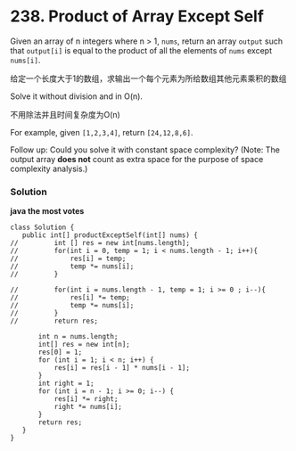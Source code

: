# 238. Product of Array Except Self

Given an array of n integers where n > 1, `nums`, return an array `output` such that `output[i]` is equal to the product of all the elements of `nums` except `nums[i]`.

给定一个长度大于1的数组，求输出一个每个元素为所给数组其他元素乘积的数组

Solve it without division and in O(n).

不用除法并且时间复杂度为O(n)

For example, given `[1,2,3,4]`, return `[24,12,8,6]`.

Follow up:
Could you solve it with constant space complexity? 
(Note: The output array **does not** count as extra space for the purpose of space complexity analysis.)

### Solution

**java  the most votes**
 ```
 class Solution {
    public int[] productExceptSelf(int[] nums) {
//         int [] res = new int[nums.length];
//         for(int i = 0, temp = 1; i < nums.length - 1; i++){
//             res[i] = temp;
//             temp *= nums[i];
//         }
        
//         for(int i = nums.length - 1, temp = 1; i >= 0 ; i--){
//             res[i] *= temp;
//             temp *= nums[i];
//         }
//         return res;
        
        int n = nums.length;
        int[] res = new int[n];
        res[0] = 1;
        for (int i = 1; i < n; i++) {
            res[i] = res[i - 1] * nums[i - 1];
        }
        int right = 1;
        for (int i = n - 1; i >= 0; i--) {
            res[i] *= right;
            right *= nums[i];
        }
        return res;
    }
}
 ```
